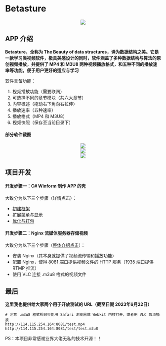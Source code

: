 # Betasture

<div align=center><img src="https://s1.ax1x.com/2022/11/10/zSvcuT.png"></div>

## APP 介绍

**Betasture，全称为 The Beauty of data structures，译为数据结构之美。它是一款学习类视频软件，极具美感设计的同时，软件涵盖了多种数据结构与算法的原创视频播放，并提供了 MP4 和 M3U8 两种视频播放格式，和五种不同的播放速率等功能，便于用户更好的适应与学习**

软件具备功能：

1. 视频播放功能（需要联网）
2. 可选择不同的章节模块（共六大章节）
3. 内容概述（拖动右下角向右拉伸）
4. 播放速率（五种速率）
5. 播放格式（MP4 和 M3U8）
6. 视频快照（保存至当前目录下）

#### 部分软件截图

<div align=center><img src="https://s1.ax1x.com/2022/11/10/zSvgDU.png"></div>

<div align=center><img src="https://s1.ax1x.com/2022/11/10/zSv2bF.png"></div>

<div align=center><img src="https://s1.ax1x.com/2022/11/10/zSvWE4.png"></div>

## 项目开发

#### 开发步骤一：C# Winform 制作 APP 的壳

大致分为以下三个步骤（详情点击）：

- [初建框架](https://github.com/CourserLi/Betasture/blob/V1.0.0/%E5%88%9D%E5%BB%BA%E6%A1%86%E6%9E%B6.md)
- [扩展菜单与显示](https://github.com/CourserLi/Betasture/blob/V1.0.0/%E6%89%A9%E5%B1%95%E8%8F%9C%E5%8D%95%E4%B8%8E%E6%98%BE%E7%A4%BA.md)
- [优化与打包](https://github.com/CourserLi/Betasture/blob/V1.0.0/%E4%BC%98%E5%8C%96%E4%B8%8E%E6%89%93%E5%8C%85.md)

#### 开发步骤二：Nginx 流媒体服务器存储视频

大致分为以下三个步骤（[整体介绍点击](https://github.com/CourserLi/Betasture/blob/V1.0.0/%E6%9C%8D%E5%8A%A1%E5%99%A8.md)）：

- 安装 Nginx（其本身就提供了视频流传输和播放功能）
- 配置 Nginx，使得 8081 端口提供视频文件的 HTTP 服务（1935 端口提供 RTMP 推流）
- 使用 VLC 连接 .m3u8 格式的视频文件

## 最后

**这里我也提供给大家两个用于开放测试的 URL（截至日期 2023年6月22日）**

```
# 注意 .m3u8 格式视频只能用 Safari 浏览器或 Webkit 内核打开，或者用 VLC 取流播放
http://114.115.254.164:8081/test.mp4
http://114.115.254.164:8081/test/test.m3u8
```

PS：本项目非常感谢业界大佬无私的技术开源！！
